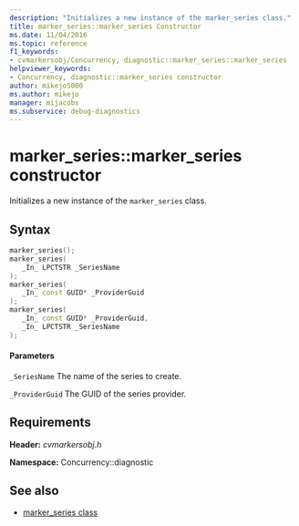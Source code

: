```yaml
---
description: "Initializes a new instance of the marker_series class."
title: marker_series::marker_series Constructor
ms.date: 11/04/2016
ms.topic: reference
f1_keywords: 
- cvmarkersobj/Concurrency, diagnostic::marker_series::marker_series
helpviewer_keywords: 
- Concurrency, diagnostic::marker_series constructor
author: mikejo5000
ms.author: mikejo
manager: mijacobs
ms.subservice: debug-diagnostics
---
```

# marker_series::marker_series constructor

Initializes a new instance of the `marker_series` class.

## Syntax

```cpp
marker_series();
marker_series(
   _In_ LPCTSTR _SeriesName
);
marker_series(
   _In_ const GUID* _ProviderGuid
);
marker_series(
   _In_ const GUID* _ProviderGuid,
   _In_ LPCTSTR _SeriesName
);
```

#### Parameters
 `_SeriesName`
 The name of the series to create.

 `_ProviderGuid`
 The GUID of the series provider.

## Requirements
 **Header:** *cvmarkersobj.h*

 **Namespace:** Concurrency::diagnostic

## See also
- [marker_series class](../profiling/marker-series-class.md)
